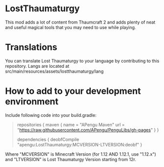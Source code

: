 # LostThaumaturgy
This mod adds a lot of content from Thaumcraft 2 and adds plenty of neat and useful magical tools that you may need to use while playing.

# Translations
You can translate Lost Thaumaturgy to your language by contributing to this repository. Langs are located at src/main/resources/assets/lostthaumaturgy/lang

# How to add to your development environment
Include following code into your build.gradle:

>repositories {
>		maven {
>				name = "APengu Maven"
>				url = "https://raw.githubusercontent.com/APengu/PenguLibs/gh-pages"
>		}
>}
>
>dependencies {
>		deobfCompile "apengu:LostThaumaturgy:MCVERSION-LTVERSION:deobf"
>}

Where "MCVERSION" is Minecraft Version (for 1.12 AND 1.12.1, use "1.12.x") and "LTVERSION" is Lost Thaumaturgy Version starting from 12r.
